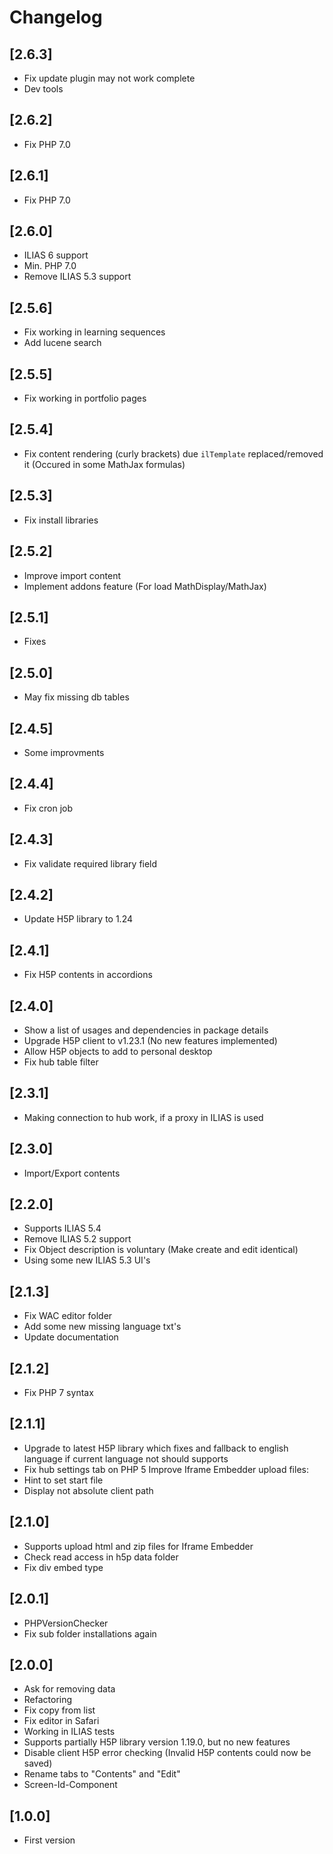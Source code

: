 # Changelog

## [2.6.3]
- Fix update plugin may not work complete
- Dev tools

## [2.6.2]
- Fix PHP 7.0

## [2.6.1]
- Fix PHP 7.0

## [2.6.0]
- ILIAS 6 support
- Min. PHP 7.0
- Remove ILIAS 5.3 support

## [2.5.6]
- Fix working in learning sequences
- Add lucene search

## [2.5.5]
- Fix working in portfolio pages

## [2.5.4]
- Fix content rendering (curly brackets) due `ilTemplate` replaced/removed it (Occured in some MathJax formulas)

## [2.5.3]
- Fix install libraries

## [2.5.2]
- Improve import content
- Implement addons feature (For load MathDisplay/MathJax)

## [2.5.1]
- Fixes

## [2.5.0]
- May fix missing db tables

## [2.4.5]
- Some improvments

## [2.4.4]
- Fix cron job

## [2.4.3]
- Fix validate required library field

## [2.4.2]
- Update H5P library to 1.24

## [2.4.1]
- Fix H5P contents in accordions

## [2.4.0]
- Show a list of usages and dependencies in package details
- Upgrade H5P client to v1.23.1 (No new features implemented)
- Allow H5P objects to add to personal desktop
- Fix hub table filter

## [2.3.1]
- Making connection to hub work, if a proxy in ILIAS is used

## [2.3.0]
- Import/Export contents

## [2.2.0]
- Supports ILIAS 5.4
- Remove ILIAS 5.2 support
- Fix Object description is voluntary (Make create and edit identical)
- Using some new ILIAS 5.3 UI's

## [2.1.3]
- Fix WAC editor folder
- Add some new missing language txt's
- Update documentation

## [2.1.2]
- Fix PHP 7 syntax

## [2.1.1]
- Upgrade to latest H5P library which fixes and fallback to english language if current language not should supports
- Fix hub settings tab on PHP 5
Improve Iframe Embedder upload files:
- Hint to set start file
- Display not absolute client path

## [2.1.0]
- Supports upload html and zip files for Iframe Embedder
- Check read access in h5p data folder
- Fix div embed type

## [2.0.1]
- PHPVersionChecker
- Fix sub folder installations again

## [2.0.0]
- Ask for removing data
- Refactoring
- Fix copy from list
- Fix editor in Safari
- Working in ILIAS tests
- Supports partially H5P library version 1.19.0, but no new features
- Disable client H5P error checking (Invalid H5P contents could now be saved)
- Rename tabs to "Contents" and "Edit"
- Screen-Id-Component

## [1.0.0]
- First version
